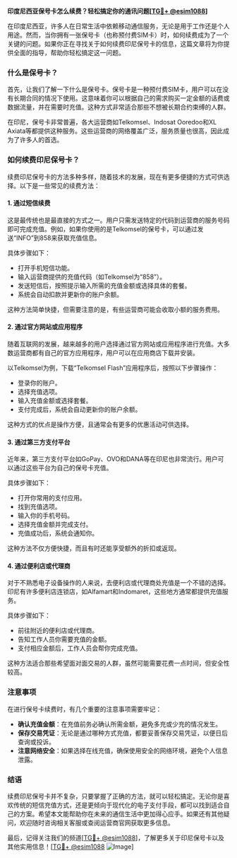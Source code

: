 **印度尼西亚保号卡怎么续费？轻松搞定你的通讯问题[[TG💪+ @esim1088](https://t.me/s/esim1088)]**

在印度尼西亚，许多人在日常生活中依赖移动通信服务，无论是用于工作还是个人用途。然而，当你拥有一张保号卡（也称预付费SIM卡）时，如何续费成为了一个关键的问题。如果你正在寻找关于如何续费印尼保号卡的信息，这篇文章将为你提供全面的指导，帮助你轻松搞定这一问题。

### 什么是保号卡？

首先，让我们了解一下什么是保号卡。保号卡是一种预付费SIM卡，用户可以在没有长期合同的情况下使用。这意味着你可以根据自己的需求购买一定金额的话费或数据流量，并在需要时充值。这种方式非常适合那些不想被长期合约束缚的人群。

在印尼，保号卡非常普遍，各大运营商如Telkomsel、Indosat Ooredoo和XL Axiata等都提供这种服务。这些运营商的网络覆盖广泛，服务质量也很高，因此成为了许多人的首选。

### 如何续费印尼保号卡？

续费印尼保号卡的方法多种多样，随着技术的发展，现在有更多便捷的方式可供选择。以下是一些常见的续费方法：

#### 1. **通过短信续费**

这是最传统也是最直接的方式之一。用户只需发送特定的代码到运营商的服务号码即可完成充值。例如，如果你使用的是Telkomsel的保号卡，可以通过发送“INFO”到858来获取充值信息。

具体步骤如下：
- 打开手机短信功能。
- 输入运营商提供的充值代码（如Telkomsel为“858”）。
- 发送短信后，按照提示输入所需的充值金额或选择具体的套餐。
- 系统会自动扣款并更新你的账户余额。

这种方法简单快捷，但需要注意的是，有些运营商可能会收取小额的服务费用。

#### 2. **通过官方网站或应用程序**

随着互联网的发展，越来越多的用户选择通过官方网站或应用程序进行充值。大多数运营商都有自己的官方应用程序，用户可以在应用商店下载并安装。

以Telkomsel为例，下载“Telkomsel Flash”应用程序后，按照以下步骤操作：
- 登录你的账户。
- 选择充值选项。
- 输入充值金额或选择套餐。
- 支付完成后，系统会自动更新你的账户余额。

这种方式的优点是操作方便，且通常会有更多的优惠活动可供选择。

#### 3. **通过第三方支付平台**

近年来，第三方支付平台如GoPay、OVO和DANA等在印尼也非常流行。用户可以通过这些平台为自己的保号卡充值。

具体步骤如下：
- 打开你常用的支付应用。
- 找到充值选项。
- 输入你的手机号码。
- 选择充值金额并完成支付。
- 充值成功后，系统会通知你。

这种方法不仅方便快捷，而且有时还能享受额外的折扣或返现。

#### 4. **通过便利店或代理商**

对于不熟悉电子设备操作的人来说，去便利店或代理商处充值是一个不错的选择。印尼有许多便利店连锁店，如Alfamart和Indomaret，这些地方通常都提供充值服务。

具体步骤如下：
- 前往附近的便利店或代理商。
- 告知工作人员你需要充值的金额。
- 支付相应金额后，工作人员会帮你完成充值。

这种方法适合那些希望面对面交易的人群，虽然可能需要花费一点时间，但安全性较高。

### 注意事项

在进行保号卡续费时，有几个重要的注意事项需要牢记：
- **确认充值金额**：在充值前务必确认所需金额，避免多充或少充的情况发生。
- **保存交易凭证**：无论是通过哪种方式充值，都要妥善保存交易凭证，以便日后查询或投诉。
- **注意网络安全**：如果选择在线充值，确保使用安全的网络环境，避免个人信息泄露。

### 结语

续费印尼保号卡并不复杂，只要掌握了正确的方法，就可以轻松搞定。无论你是喜欢传统的短信充值方式，还是更倾向于现代化的电子支付手段，都可以找到适合自己的方案。希望本文能帮助你在未来的通信生活中更加得心应手。如果还有其他疑问，欢迎随时咨询相关客服或查阅运营商官网获取更多信息。

最后，记得关注我们的频道[[TG💪+ @esim1088](https://t.me/s/esim1088)]，了解更多关于印尼保号卡以及其他实用信息！[[TG💪+ @esim1088](https://t.me/s/esim1088) ![Image](https://i.postimg.cc/4NQfJmqS/Snipaste-2025-05-13-00-14-12.png)]